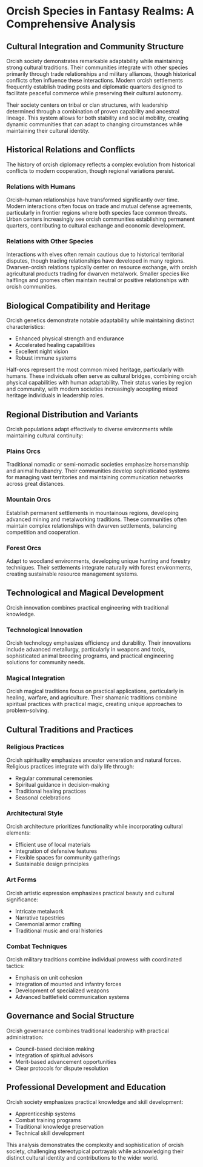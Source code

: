 # Orcish Species in Fantasy Realms: A Comprehensive Analysis

## Cultural Integration and Community Structure

Orcish society demonstrates remarkable adaptability while maintaining strong cultural traditions. Their communities integrate with other species primarily through trade relationships and military alliances, though historical conflicts often influence these interactions. Modern orcish settlements frequently establish trading posts and diplomatic quarters designed to facilitate peaceful commerce while preserving their cultural autonomy.

Their society centers on tribal or clan structures, with leadership determined through a combination of proven capability and ancestral lineage. This system allows for both stability and social mobility, creating dynamic communities that can adapt to changing circumstances while maintaining their cultural identity.

## Historical Relations and Conflicts

The history of orcish diplomacy reflects a complex evolution from historical conflicts to modern cooperation, though regional variations persist.

### Relations with Humans
Orcish-human relationships have transformed significantly over time. Modern interactions often focus on trade and mutual defense agreements, particularly in frontier regions where both species face common threats. Urban centers increasingly see orcish communities establishing permanent quarters, contributing to cultural exchange and economic development.

### Relations with Other Species
Interactions with elves often remain cautious due to historical territorial disputes, though trading relationships have developed in many regions. Dwarven-orcish relations typically center on resource exchange, with orcish agricultural products trading for dwarven metalwork. Smaller species like halflings and gnomes often maintain neutral or positive relationships with orcish communities.

## Biological Compatibility and Heritage

Orcish genetics demonstrate notable adaptability while maintaining distinct characteristics:
- Enhanced physical strength and endurance
- Accelerated healing capabilities
- Excellent night vision
- Robust immune systems

Half-orcs represent the most common mixed heritage, particularly with humans. These individuals often serve as cultural bridges, combining orcish physical capabilities with human adaptability. Their status varies by region and community, with modern societies increasingly accepting mixed heritage individuals in leadership roles.

## Regional Distribution and Variants

Orcish populations adapt effectively to diverse environments while maintaining cultural continuity:

### Plains Orcs
Traditional nomadic or semi-nomadic societies emphasize horsemanship and animal husbandry. Their communities develop sophisticated systems for managing vast territories and maintaining communication networks across great distances.

### Mountain Orcs
Establish permanent settlements in mountainous regions, developing advanced mining and metalworking traditions. These communities often maintain complex relationships with dwarven settlements, balancing competition and cooperation.

### Forest Orcs
Adapt to woodland environments, developing unique hunting and forestry techniques. Their settlements integrate naturally with forest environments, creating sustainable resource management systems.

## Technological and Magical Development

Orcish innovation combines practical engineering with traditional knowledge.

### Technological Innovation
Orcish technology emphasizes efficiency and durability. Their innovations include advanced metallurgy, particularly in weapons and tools, sophisticated animal breeding programs, and practical engineering solutions for community needs.

### Magical Integration
Orcish magical traditions focus on practical applications, particularly in healing, warfare, and agriculture. Their shamanic traditions combine spiritual practices with practical magic, creating unique approaches to problem-solving.

## Cultural Traditions and Practices

### Religious Practices
Orcish spirituality emphasizes ancestor veneration and natural forces. Religious practices integrate with daily life through:
- Regular communal ceremonies
- Spiritual guidance in decision-making
- Traditional healing practices
- Seasonal celebrations

### Architectural Style
Orcish architecture prioritizes functionality while incorporating cultural elements:
- Efficient use of local materials
- Integration of defensive features
- Flexible spaces for community gatherings
- Sustainable design principles

### Art Forms
Orcish artistic expression emphasizes practical beauty and cultural significance:
- Intricate metalwork
- Narrative tapestries
- Ceremonial armor crafting
- Traditional music and oral histories

### Combat Techniques
Orcish military traditions combine individual prowess with coordinated tactics:
- Emphasis on unit cohesion
- Integration of mounted and infantry forces
- Development of specialized weapons
- Advanced battlefield communication systems

## Governance and Social Structure

Orcish governance combines traditional leadership with practical administration:
- Council-based decision making
- Integration of spiritual advisors
- Merit-based advancement opportunities
- Clear protocols for dispute resolution

## Professional Development and Education

Orcish society emphasizes practical knowledge and skill development:
- Apprenticeship systems
- Combat training programs
- Traditional knowledge preservation
- Technical skill development

This analysis demonstrates the complexity and sophistication of orcish society, challenging stereotypical portrayals while acknowledging their distinct cultural identity and contributions to the wider world.